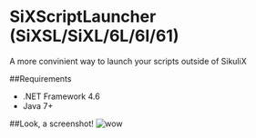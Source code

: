 # SiXScriptLauncher (SiXSL/SiXL/6L/6l/61)
A more convinient way to launch your scripts outside of SikuliX

##Requirements
* .NET Framework 4.6
* Java 7+

##Look, a screenshot!
![wow](http://i.imgur.com/bMBshNq.png)
